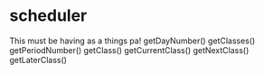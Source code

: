 # scheduler
This must be having as a things pa!
getDayNumber()
getClasses()
getPeriodNumber()
getClass()
getCurrentClass()
getNextClass()
getLaterClass()
